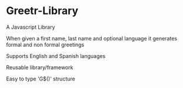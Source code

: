 # Greetr-Library
A Javascript Library

When given a first name, last name and optional language it generates formal and non formal greetings

Supports English and Spanish languages

Reusable library/framework

Easy to type 'G$()' structure

